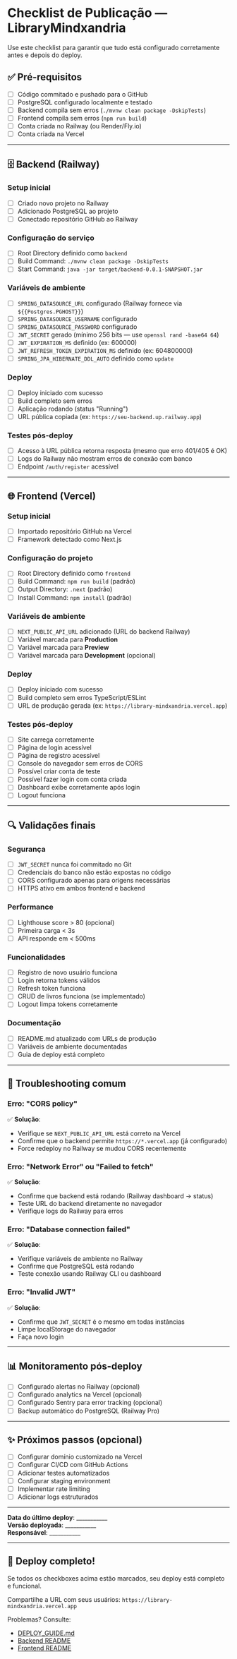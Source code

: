 # Checklist de Publicação — LibraryMindxandria

Use este checklist para garantir que tudo está configurado corretamente antes e depois do deploy.

## ✅ Pré-requisitos

- [ ] Código commitado e pushado para o GitHub
- [ ] PostgreSQL configurado localmente e testado
- [ ] Backend compila sem erros (`./mvnw clean package -DskipTests`)
- [ ] Frontend compila sem erros (`npm run build`)
- [ ] Conta criada no Railway (ou Render/Fly.io)
- [ ] Conta criada na Vercel

---

## 🗄️ Backend (Railway)

### Setup inicial
- [ ] Criado novo projeto no Railway
- [ ] Adicionado PostgreSQL ao projeto
- [ ] Conectado repositório GitHub ao Railway

### Configuração do serviço
- [ ] Root Directory definido como `backend`
- [ ] Build Command: `./mvnw clean package -DskipTests`
- [ ] Start Command: `java -jar target/backend-0.0.1-SNAPSHOT.jar`

### Variáveis de ambiente
- [ ] `SPRING_DATASOURCE_URL` configurado (Railway fornece via `${{Postgres.PGHOST}}`)
- [ ] `SPRING_DATASOURCE_USERNAME` configurado
- [ ] `SPRING_DATASOURCE_PASSWORD` configurado
- [ ] `JWT_SECRET` gerado (mínimo 256 bits — use `openssl rand -base64 64`)
- [ ] `JWT_EXPIRATION_MS` definido (ex: 600000)
- [ ] `JWT_REFRESH_TOKEN_EXPIRATION_MS` definido (ex: 604800000)
- [ ] `SPRING_JPA_HIBERNATE_DDL_AUTO` definido como `update`

### Deploy
- [ ] Deploy iniciado com sucesso
- [ ] Build completo sem erros
- [ ] Aplicação rodando (status "Running")
- [ ] URL pública copiada (ex: `https://seu-backend.up.railway.app`)

### Testes pós-deploy
- [ ] Acesso à URL pública retorna resposta (mesmo que erro 401/405 é OK)
- [ ] Logs do Railway não mostram erros de conexão com banco
- [ ] Endpoint `/auth/register` acessível

---

## 🌐 Frontend (Vercel)

### Setup inicial
- [ ] Importado repositório GitHub na Vercel
- [ ] Framework detectado como Next.js

### Configuração do projeto
- [ ] Root Directory definido como `frontend`
- [ ] Build Command: `npm run build` (padrão)
- [ ] Output Directory: `.next` (padrão)
- [ ] Install Command: `npm install` (padrão)

### Variáveis de ambiente
- [ ] `NEXT_PUBLIC_API_URL` adicionado (URL do backend Railway)
- [ ] Variável marcada para **Production**
- [ ] Variável marcada para **Preview**
- [ ] Variável marcada para **Development** (opcional)

### Deploy
- [ ] Deploy iniciado com sucesso
- [ ] Build completo sem erros TypeScript/ESLint
- [ ] URL de produção gerada (ex: `https://library-mindxandria.vercel.app`)

### Testes pós-deploy
- [ ] Site carrega corretamente
- [ ] Página de login acessível
- [ ] Página de registro acessível
- [ ] Console do navegador sem erros de CORS
- [ ] Possível criar conta de teste
- [ ] Possível fazer login com conta criada
- [ ] Dashboard exibe corretamente após login
- [ ] Logout funciona

---

## 🔍 Validações finais

### Segurança
- [ ] `JWT_SECRET` nunca foi commitado no Git
- [ ] Credenciais do banco não estão expostas no código
- [ ] CORS configurado apenas para origens necessárias
- [ ] HTTPS ativo em ambos frontend e backend

### Performance
- [ ] Lighthouse score > 80 (opcional)
- [ ] Primeira carga < 3s
- [ ] API responde em < 500ms

### Funcionalidades
- [ ] Registro de novo usuário funciona
- [ ] Login retorna tokens válidos
- [ ] Refresh token funciona
- [ ] CRUD de livros funciona (se implementado)
- [ ] Logout limpa tokens corretamente

### Documentação
- [ ] README.md atualizado com URLs de produção
- [ ] Variáveis de ambiente documentadas
- [ ] Guia de deploy está completo

---

## 🐛 Troubleshooting comum

### Erro: "CORS policy"
✅ **Solução**: 
- Verifique se `NEXT_PUBLIC_API_URL` está correto na Vercel
- Confirme que o backend permite `https://*.vercel.app` (já configurado)
- Force redeploy no Railway se mudou CORS recentemente

### Erro: "Network Error" ou "Failed to fetch"
✅ **Solução**:
- Confirme que backend está rodando (Railway dashboard → status)
- Teste URL do backend diretamente no navegador
- Verifique logs do Railway para erros

### Erro: "Database connection failed"
✅ **Solução**:
- Verifique variáveis de ambiente no Railway
- Confirme que PostgreSQL está rodando
- Teste conexão usando Railway CLI ou dashboard

### Erro: "Invalid JWT"
✅ **Solução**:
- Confirme que `JWT_SECRET` é o mesmo em todas instâncias
- Limpe localStorage do navegador
- Faça novo login

---

## 📊 Monitoramento pós-deploy

- [ ] Configurado alertas no Railway (opcional)
- [ ] Configurado analytics na Vercel (opcional)
- [ ] Configurado Sentry para error tracking (opcional)
- [ ] Backup automático do PostgreSQL (Railway Pro)

---

## ✨ Próximos passos (opcional)

- [ ] Configurar domínio customizado na Vercel
- [ ] Configurar CI/CD com GitHub Actions
- [ ] Adicionar testes automatizados
- [ ] Configurar staging environment
- [ ] Implementar rate limiting
- [ ] Adicionar logs estruturados

---

**Data do último deploy**: ___________  
**Versão deployada**: ___________  
**Responsável**: ___________  

---

## 🎉 Deploy completo!

Se todos os checkboxes acima estão marcados, seu deploy está completo e funcional. 

Compartilhe a URL com seus usuários: `https://library-mindxandria.vercel.app`

Problemas? Consulte:
- [DEPLOY_GUIDE.md](./DEPLOY_GUIDE.md)
- [Backend README](./backend/README.md)
- [Frontend README](./frontend/README.md)
